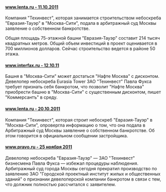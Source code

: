 #### [www.lenta.ru - 11.10.2011](http://realty.lenta.ru/news/2011/10/11/bankruptcy/)

Компания "Техинвест", которая занимается строительством небоскреба "Евразия-Тауэр"
в "Москва-Сити", подала в арбитражный суд Москвы заявление о собственном банкротстве.

Общая площадь 75-этажной башни "Евразия-Тауэр" составит 214 тысяч квадратных метров.
Общий объем инвестиций в проект оценивается в 700 миллионов долларов. Сейчас строительство ведется в районе 50 этажа.

#### [www.interfax.ru - 12.10.11](http://www.interfax.ru/realty/realtyinf.asp?id=211785&sec=1462)

Башня в "Москва-Сити" может достаться "Нафте Москва" с дисконтом. Девелопер небоскреба Eurasia Tower ЗАО "Техинвест"
Павла Фукса требует признать себя банкротом, что позволит "Нафте Москва" приобрести башню
в "Москва-Сити" с существенным дисконтом, пишет "Коммерсантъ" в среду.

#### [www.lenta.ru - 20.10.2011](http://realty.lenta.ru/news/2011/10/20/evrazia/)

Компания "Техинвест", которая строит небоскреб "Евразия-Тауэр" в "Москва-Сити", опровергла информацию о том,
что она подала в Арбитражный суд Москвы заявление о собственном банкротстве.
Об этом говорится в официальном сообщении застройщика.

#### [www.pravo.ru - 25 ноября 2011](http://pravo.ru/news/view/64832)

Девелопер небоскреба "Евразия-Тауэр" — ЗАО "Техинвест" бизнесмена Павла Фукса — избежал процедуры наблюдения.
Арбитражный суд города Москвы сегодня прекратил производство по заявлению ЗАО "Городской проектный институт жилых
и общественных зданий" о признании девелоперской компании банкротом в связи с тем,
что должник полностью рассчитался с заявителем.
